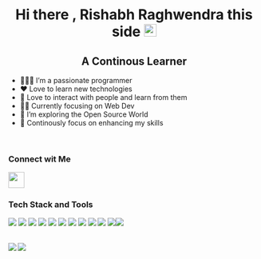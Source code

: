 <h1 align="center">Hi there , Rishabh Raghwendra this side <img src="https://media.giphy.com/media/hvRJCLFzcasrR4ia7z/giphy.gif" width="25px"></h1>

<h2 align="center">A Continous Learner </h2>

- 👨🏽‍💻 I’m a passionate programmer
- ❤️ Love to learn new technologies
- 👫 Love to interact with people and learn from them
- 👦🏻 Currently focusing on Web Dev
- 👯 I’m exploring the Open Source World
- 💪 Continously focus on enhancing my skills
</br>
<h3> Connect wit Me</h3>
<img height="32" width="32" src="https://image.flaticon.com/icons/png/512/174/174857.png" />
<br/>
<h3>Tech Stack and Tools</h3>

![](https://img.shields.io/badge/Frontend-React-informational?style=flat&logo=react&logoColor=white&color=6aa6f8) ![](https://img.shields.io/badge/Backend-NodeJS-informational?style=flat&logo=Node.js&logoColor=white&color=6aa6f8) ![](https://img.shields.io/badge/framework-Express-informational?style=flat&logo=express&logoColor=white&color=6aa6f8) ![](https://img.shields.io/badge/DB-Firebase-informational?style=flat&logo=Firebase&logoColor=white&color=6aa6f8) ![](https://img.shields.io/static/v1?logo=html5&label=Markup&message=HTML5&color=6aa6f8&logoColor=white) ![](https://img.shields.io/static/v1?logo=css3&label=Styling&message=CSS3&color=6aa6f8&logoColor=white) ![](https://img.shields.io/static/v1?logo=sass&label=CSS%20Pre-Processor&message=SASS&color=6aa6f8&logoColor=white) ![](https://img.shields.io/badge/Language-JavaScript-informational?style=flat&logo=javascript&logoColor=white&color=6aa6f8)  ![](https://img.shields.io/badge/Language-Python-informational?style=flat&logo=python&logoColor=white&color=6aa6f8)
![](https://img.shields.io/badge/Language-C++-informational?style=flat&logo=c&logoColor=white&color=6aa6f8) ![](https://img.shields.io/badge/Editor-VS_Code-informational?style=flat&logo=visual-studio-code&logoColor=white&color=6aa6f8)![](https://img.shields.io/badge/OS-Ubuntu-informational?style=flat&logo=ubuntu&logoColor=white&color=6aa6f8) 

<br/>
<img align="left" src='https://github-readme-stats.vercel.app/api?username=Rishabhraghwendra18&show_icons=true&theme=radical&count_private=true'/>

<img align="left" src='https://github-readme-stats.vercel.app/api/top-langs/?username=Rishabhraghwendra18&hide=tex%2B%2B,tex&layout=compact&theme=radical'/>

